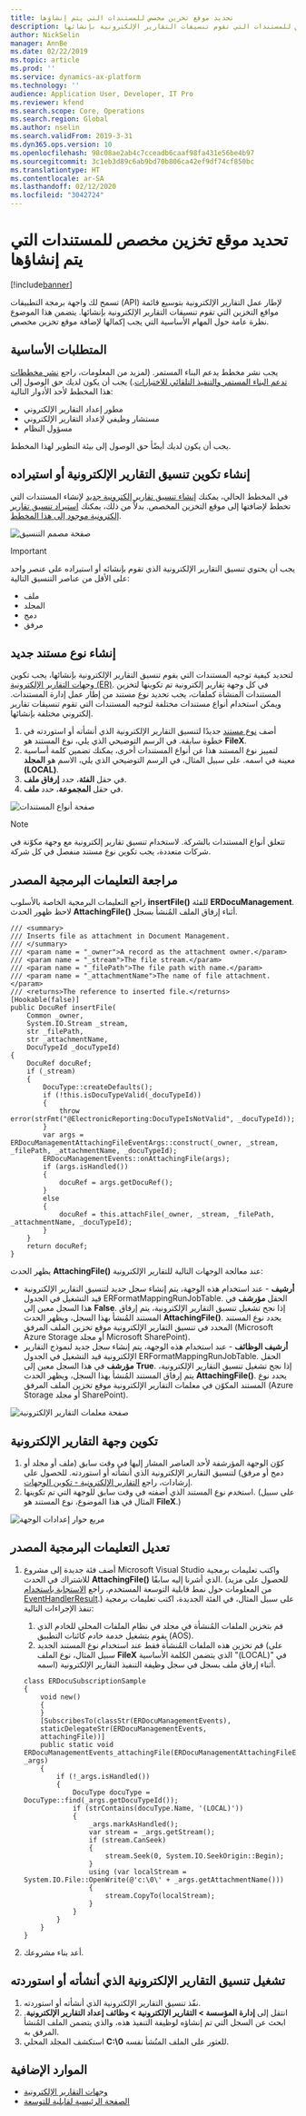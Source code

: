 ```yaml
---
title: تحديد موقع تخزين مخصص للمستندات التي يتم إنشاؤها
description: يشرح هذا الموضوع كيفية توسيع قائمة مواقع التخزين للمستندات التي تقوم تنسيقات التقارير الإلكترونية بإنشائها.
author: NickSelin
manager: AnnBe
ms.date: 02/22/2019
ms.topic: article
ms.prod: ''
ms.service: dynamics-ax-platform
ms.technology: ''
audience: Application User, Developer, IT Pro
ms.reviewer: kfend
ms.search.scope: Core, Operations
ms.search.region: Global
ms.author: nselin
ms.search.validFrom: 2019-3-31
ms.dyn365.ops.version: 10
ms.openlocfilehash: 98c08ae2ab4c7cceadb6caaf98fa431e56be4b97
ms.sourcegitcommit: 3c1eb3d89c6ab9bd70b806ca42ef9df74cf850bc
ms.translationtype: HT
ms.contentlocale: ar-SA
ms.lasthandoff: 02/12/2020
ms.locfileid: "3042724"
---
```

# <a name="specify-a-custom-storage-location-for-generated-documents"></a>تحديد موقع تخزين مخصص للمستندات التي يتم إنشاؤها

[!include[banner](../includes/banner.md)]

تسمح لك واجهة برمجة التطبيقات (API) لإطار عمل التقارير الإلكترونية بتوسيع قائمة مواقع التخزين التي تقوم تنسيقات التقارير الإلكترونية بإنشائها. يتضمن هذا الموضوع نظرة عامة حول المهام الأساسية التي يجب إكمالها لإضافة موقع تخزين مخصص.

## <a name="prerequisites"></a>المتطلبات الأساسية

يجب نشر مخطط يدعم البناء المستمر. (لمزيد من المعلومات، راجع [نشر مخططات تدعم البناء المستمر والتنفيذ التلقائي للاختبار‬ات‬](https://docs.microsoft.com/dynamics365/unified-operations/dev-itpro/perf-test/continuous-build-test-automation).) يجب أن يكون لديك حق الوصول إلى هذا المخطط لأحد الأدوار التالية:

- مطور إعداد التقارير الإلكتروني
- مستشار وظيفي لإعداد التقارير الإلكتروني
- مسؤول النظام

يجب أن يكون لديك أيضًأ حق الوصول إلى بيئة التطوير لهذا المخطط.

## <a name="create-or-import-an-er-format-configuration"></a>إنشاء تكوين تنسيق التقارير الإلكترونية أو استيراده

في المخطط الحالي، يمكنك [إنشاء تنسيق تقارير إلكترونية جديد](tasks/er-format-configuration-2016-11.md) لإنشاء المستندات التي تخطط لإضافتها إلى موقع التخزين المخصص. بدلاً من ذلك، يمكنك [استيراد تنسيق تقارير إلكترونية موجود إلى هذا المخطط](general-electronic-reporting-manage-configuration-lifecycle.md).

![صفحة مصمم التنسيق‬](media/er-extend-file-storages-format.png)

> [!IMPORTANT]
> يجب أن يحتوي تنسيق التقارير الإلكترونية الذي تقوم بإنشائه أو استيراده على عنصر واحد على الأقل من عناصر التنسيق التالية:
>
> - ملف
> - المجلد
> - دمج
> - مرفق

## <a name="create-a-new-document-type"></a>إنشاء نوع مستند جديد

لتحديد كيفية توجيه المستندات التي يقوم تنسيق التقارير الإلكترونية بإنشائها، يجب تكوين [وجهات التقارير الإلكترونية (ER)](electronic-reporting-destinations.md). في كل وجهة تقارير إلكترونية تم تكوينها لتخزين المستندات المنشأة كملفات، يجب تحديد نوع مستند من إطار عمل إدارة المستندات. ويمكن استخدام أنواع مستندات مختلفة لتوجيه المستندات التي تقوم تنسيقات تقارير إلكتروني مختلفة بإنشائها.

1. أضف [نوع مستند](https://docs.microsoft.com/dynamics365/fin-ops-core/fin-ops/organization-administration/configure-document-management) جديدًا لتنسيق التقارير الإلكترونية الذي أنشأته أو استوردته في خطوة سابقة. في الرسم التوضيحي الذي يلي، نوع المستند هو **FileX**.
2. لتمييز نوع المستند هذا عن أنواع المستندات أخرى، يمكنك تضمين كلمة أساسية معينة في اسمه. على سبيل المثال، في الرسم التوضيحي الذي يلي، الاسم هو **المجلد (LOCAL)**.
3. في حقل **الفئة**، حدد **إرفاق ملف**.
4. في حقل **المجموعة**، حدد **ملف**.

![صفحة أنواع المستندات](media/er-extend-file-storages-document-type.png)

> [!NOTE]
> تتعلق أنواع المستندات بالشركة. لاستخدام تنسيق تقارير إلكترونية مع وجهة مكوّنة في شركات متعددة، يجب تكوين نوع مستند منفصل في كل شركة.

## <a name="review-source-code"></a>مراجعة التعليمات البرمجية المصدر

راجع التعليمات البرمجية الخاصة بالأسلوب **insertFile()** للفئة **ERDocuManagement**. لاحظ ظهور الحدث **AttachingFile()** أثناء إرفاق الملف المُنشأ بسجل.


```xpp
/// <summary>
/// Inserts file as attachment in Document Management.
/// </summary>
/// <param name = "_owner">A record as the attachment owner.</param>
/// <param name = "_stream">The file stream.</param>
/// <param name = "_filePath">The file path with name.</param>
/// <param name = "_attachmentName">The name of file attachment.</param>
/// <returns>The reference to inserted file.</returns>
[Hookable(false)]
public DocuRef insertFile(
    Common _owner, 
    System.IO.Stream _stream, 
    str _filePath, 
    str _attachmentName, 
    DocuTypeId _docuTypeId)
{
    DocuRef docuRef;
    if (_stream)
    {
        DocuType::createDefaults();
        if (!this.isDocuTypeValid(_docuTypeId))
        {
            throw error(strFmt("@ElectronicReporting:DocuTypeIsNotValid", _docuTypeId));
        }
        var args = ERDocuManagementAttachingFileEventArgs::construct(_owner, _stream, _filePath, _attachmentName, _docuTypeId);
        ERDocuManagementEvents::onAttachingFile(args);
        if (args.isHandled())
        {
            docuRef = args.getDocuRef();
        }
        else
        {
            docuRef = this.attachFile(_owner, _stream, _filePath, _attachmentName, _docuTypeId);
        }
    }
    return docuRef;
}
```

يظهر الحدث **AttachingFile()** عند معالجة الوجهات التالية للتقارير الإلكترونية:

- **أرشيف** - عند استخدام هذه الوجهة، يتم إنشاء سجل جديد لتنسيق التقارير الإلكترونية قيد التشغيل في الجدول ERFormatMappingRunJobTable. الحقل **مؤرشف** في هذا السجل معين إلى **False**. إذا نجح تشغيل تنسيق التقارير الإلكترونية، يتم إرفاق المستند المُنشأ بهذا السجل، ويظهر الحدث **AttachingFile()**. يحدد نوع المستند المحدد في تنسيق التقارير الإلكترونية موقع تخزين الملف المرفق (Microsoft Azure Storage أو مجلد Microsoft SharePoint).
- **أرشيف الوظائف** - عند استخدام هذه الوجهة، يتم إنشاء سجل جديد لنموذج التقارير الإلكترونية قيد التشغيل في الجدول ERFormatMappingRunJobTable. الحقل **مؤرشف** في هذا السجل معين إلى **True‎**. إذا نجح تشغيل تنسيق التقارير الإلكترونية، يتم إرفاق المستند المُنشأ بهذا السجل، ويظهر الحدث **AttachingFile()**. يحدد نوع المستند المكوّن في معلمات التقارير الإلكترونية موقع تخزين الملف المرفق (Azure Storage أو مجلد SharePoint).

![صفحة معلمات التقارير الإلكترونية](media/er-extend-file-storages-parameters.png)

## <a name="configure-an-er-destination"></a>تكوين وجهة التقارير الإلكترونية

1. كوّن الوجهة المؤرشفة لأحد العناصر المشار إليها في وقت سابق (ملف أو مجلد أو دمج أو مرفق) لتنسيق التقارير الإلكترونية الذي أنشأته أو استوردته. للحصول على إرشادات، راجع [التقارير الإلكترونية - تكوين الوجهات](https://docs.microsoft.com/dynamics365/unified-operations/dev-itpro/analytics/tasks/er-destinations-2016-11).
2. استخدم نوع المستند الذي أضفته في وقت سابق للوجهة التي تم تكوينها. (على سبيل المثال في هذا الموضوع، نوع المستند هو **FileX**.)

![مربع حوار إعدادات الوجهة](media/er-extend-file-storages-destination.png)

## <a name="modify-source-code"></a>تعديل التعليمات البرمجية المصدر

1. أضف فئة جديدة إلى مشروع Microsoft Visual Studio واكتب تعليمات برمجية للاشتراك في الحدث **AttachingFile()** الذي أشرنا إليه سابقًا. (للحصول على مزيد من المعلومات حول نمط قابلية التوسعة المستخدم، راجع [الاستجابة باستخدام EventHandlerResult‬](https://docs.microsoft.com/dynamics365/unified-operations/dev-itpro/extensibility/respond-event-handler-result).) على سبيل المثال، في الفئة الجديدة، اكتب تعليمات برمجية تنفذ الإجراءات التالية:

    1. قم بتخزين الملفات المُنشأة في مجلد في نظام الملفات المحلي للخادم الذي يقوم بتشغيل خدمة خادم كائنات التطبيق‬ (AOS).
    2. قم تخزين هذه الملفات المُنشأة فقط عند استخدام نوع المستند الجديد (على سبيل المثال، نوع الملف **FileX‎** الذي يتضمن الكلمة الأساسية "(LOCAL)" في اسمه) أثناء إرفاق ملف بسجل في سجل وظيفة التنفيذ التقارير الإلكترونية.

    ```xpp
    class ERDocuSubscriptionSample
    {
        void new()
        {
        }
        [SubscribesTo(classStr(ERDocuManagementEvents), 
        staticDelegateStr(ERDocuManagementEvents, 
        attachingFile))]
        public static void ERDocuManagementEvents_attachingFile(ERDocuManagementAttachingFileEventArgs _args)
        {
            if (!_args.isHandled())
            {
                DocuType docuType = DocuType::find(_args.getDocuTypeId());
                if (strContains(docuType.Name, '(LOCAL)'))
                {
                    _args.markAsHandled();
                    var stream = _args.getStream();
                    if (stream.CanSeek)
                    {
                        stream.Seek(0, System.IO.SeekOrigin::Begin);
                    }
                    using (var localStream = System.IO.File::OpenWrite(@'c:\0\' + _args.getAttachmentName()))
                    {
                        stream.CopyTo(localStream);
                    }
                }
            }
        }
    }
    ```

2. أعد بناء مشروعك.

## <a name="run-the-er-format-that-you-created-or-imported"></a>تشغيل تنسيق التقارير الإلكترونية الذي أنشأته أو استوردته

1. نفّذ تنسيق التقارير الإلكترونية الذي أنشأته أو استوردته.
2. انتقل إلى **إدارة المؤسسة \> التقارير الإلكترونية \> وظائف إعداد التقارير الإلكترونية‬‬**. ابحث عن السجل التي تم إنشاؤه لوظيفة التنفيذ هذه، والذي يتضمن الملف المُنشأ المرفق به.
3. استكشف المجلد المحلي **C:\\0** للعثور على الملف المنُشأ نفسه.

## <a name="additional-resources"></a>الموارد الإضافية

- [وجهات التقارير الإلكترونية‬](electronic-reporting-destinations.md)
- [الصفحة الرئيسية لقابلية للتوسعة](../extensibility/extensibility-home-page.md)
